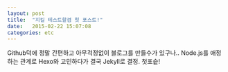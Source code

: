 ```yaml
---
layout: post
title:  "지킬 테스트할겸 첫 포스트!"
date:   2015-02-22 15:07:08
categories: etc
---
```

Github덕에 정말 간편하고 아무걱정없이 블로그를 만들수가 있구나..
Node.js를 애정하는 관계로 Hexo와 고민하다가 결국 Jekyll로 결정.
첫포슽!

